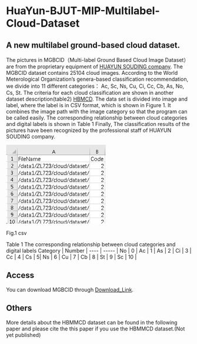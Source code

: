 # HuaYun-BJUT-MIP-Multilabel-Cloud-Dataset
## A new multilabel ground-based cloud dataset.

The pictures in MGBCID（Multi-label Ground Based Cloud Image Dataset） are from the proprietary equipment of [HUAYUN SOUDING company](http://www.hysdqx.com/). The MGBCID dataset contains 25104 cloud images. According to the World Meterological Organization’s genera-based classification recommendation, we divide into 11 different categories： Ac, Sc, Ns, Cu, Ci, Cc, Cb, As, No, Cs, St. The criteria for each cloud classification are shown in another dataset description(table2) [HBMCD](https://github.com/SadaharuZL/HuaYun-BJUT-MIP-Cloud-Dataset). The data set is divided into image and label, where the label is in CSV format, which is shown in Figure 1. It combines the image path with the image category so that the program can be called easily. The corresponding relationship between cloud categories and digital labels is shown in Table 1
Finally, The classification results of the pictures have been recognized by the professional staff of HUAYUN SOUDING company.

![csv](https://github.com/SadaharuZL/HuaYun-BJUT-MIP-Multilabel-Cloud-Dataset/blob/main/csv.png)

Fig.1 csv







Table 1 The corresponding relationship between cloud categories and digital labels
Category  | Number  | 
 ---- | ----- |
 No  | 0 | 
 Ac  | 1 | 
 As  | 2 | 
 Ci  | 3 | 
 Cc  | 4 | 
 Cs  | 5| 
 Ns  | 6 | 
 Cu  | 7 | 
 Cb  | 8 | 
 St  | 9 | 
 Sc  | 10 | 
 
 ## Access
 You can download MGBCID through [Download_Link](https://github.com/SadaharuZL/HuaYun-BJUT-MIP-Multilabel-Cloud-Dataset/blob/main/Download_Link).

 ## Others
 More details about the HBMMCD dataset can be found in the following paper and please cite the this paper if you use the HBMMCD dataset.(Not yet published)
